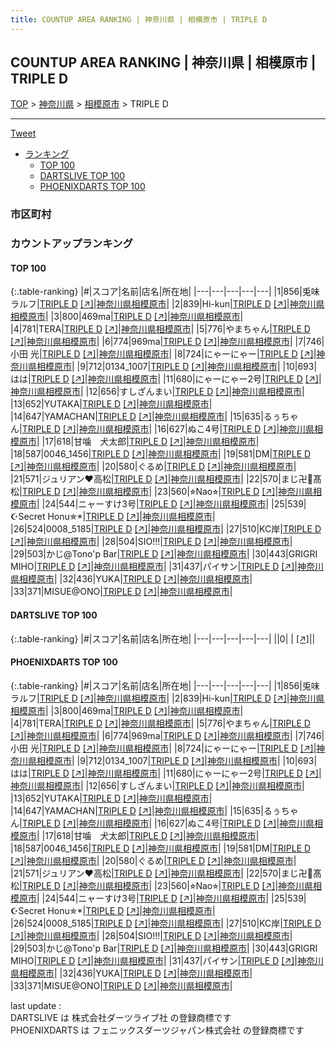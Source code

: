 ```yaml
---
title: COUNTUP AREA RANKING | 神奈川県 | 相模原市 | TRIPLE D
---
```

## COUNTUP AREA RANKING | 神奈川県 | 相模原市 | TRIPLE D

[TOP](/darts/rank/) > [神奈川県](/darts/rank/神奈川県/) > [相模原市](/darts/rank/神奈川県/相模原市/) > TRIPLE D

___

<a href="https://twitter.com/share?ref_src=twsrc%5Etfw" data-text="COUNTUP AREA RANKING | 神奈川県相模原市TRIPLE D" class="twitter-share-button" data-hashtags="DARTSLIVE,PHOENIXDARTS,darts,ダーツ" data-show-count="false">Tweet</a>

* [ランキング](#カウントアップランキング)
    * [TOP 100](#top-100)
    * [DARTSLIVE TOP 100](#dartslive-top-100)
    * [PHOENIXDARTS TOP 100](#phoenixdarts-top-100)

### 市区町村

<ul>

</ul>

### カウントアップランキング

#### TOP 100



{:.table-ranking}
|#|スコア|名前|店名|所在地|
|---|---|---|---|---|
|1|856|<span class="rank-name-pd">兎味ラルフ</span>|<a href="/darts/rank/shops/56676.html">TRIPLE D</a> <a href="https://vs.phoenixdarts.com/jp/shop/shopDetailInfo/s_56676?s_seq=56676">[↗]</a>|<a href="/darts/rank/神奈川県/相模原市">神奈川県相模原市</a>|
|2|839|<span class="rank-name-pd">Hi-kun</span>|<a href="/darts/rank/shops/56676.html">TRIPLE D</a> <a href="https://vs.phoenixdarts.com/jp/shop/shopDetailInfo/s_56676?s_seq=56676">[↗]</a>|<a href="/darts/rank/神奈川県/相模原市">神奈川県相模原市</a>|
|3|800|<span class="rank-name-pd">469ma</span>|<a href="/darts/rank/shops/56676.html">TRIPLE D</a> <a href="https://vs.phoenixdarts.com/jp/shop/shopDetailInfo/s_56676?s_seq=56676">[↗]</a>|<a href="/darts/rank/神奈川県/相模原市">神奈川県相模原市</a>|
|4|781|<span class="rank-name-pd">TERA</span>|<a href="/darts/rank/shops/56676.html">TRIPLE D</a> <a href="https://vs.phoenixdarts.com/jp/shop/shopDetailInfo/s_56676?s_seq=56676">[↗]</a>|<a href="/darts/rank/神奈川県/相模原市">神奈川県相模原市</a>|
|5|776|<span class="rank-name-pd">やまちゃん</span>|<a href="/darts/rank/shops/56676.html">TRIPLE D</a> <a href="https://vs.phoenixdarts.com/jp/shop/shopDetailInfo/s_56676?s_seq=56676">[↗]</a>|<a href="/darts/rank/神奈川県/相模原市">神奈川県相模原市</a>|
|6|774|<span class="rank-name-pd">969ma</span>|<a href="/darts/rank/shops/56676.html">TRIPLE D</a> <a href="https://vs.phoenixdarts.com/jp/shop/shopDetailInfo/s_56676?s_seq=56676">[↗]</a>|<a href="/darts/rank/神奈川県/相模原市">神奈川県相模原市</a>|
|7|746|<span class="rank-name-pd">小田 光</span>|<a href="/darts/rank/shops/56676.html">TRIPLE D</a> <a href="https://vs.phoenixdarts.com/jp/shop/shopDetailInfo/s_56676?s_seq=56676">[↗]</a>|<a href="/darts/rank/神奈川県/相模原市">神奈川県相模原市</a>|
|8|724|<span class="rank-name-pd">にゃーにゃー</span>|<a href="/darts/rank/shops/56676.html">TRIPLE D</a> <a href="https://vs.phoenixdarts.com/jp/shop/shopDetailInfo/s_56676?s_seq=56676">[↗]</a>|<a href="/darts/rank/神奈川県/相模原市">神奈川県相模原市</a>|
|9|712|<span class="rank-name-pd">0134_1007</span>|<a href="/darts/rank/shops/56676.html">TRIPLE D</a> <a href="https://vs.phoenixdarts.com/jp/shop/shopDetailInfo/s_56676?s_seq=56676">[↗]</a>|<a href="/darts/rank/神奈川県/相模原市">神奈川県相模原市</a>|
|10|693|<span class="rank-name-pd">はは</span>|<a href="/darts/rank/shops/56676.html">TRIPLE D</a> <a href="https://vs.phoenixdarts.com/jp/shop/shopDetailInfo/s_56676?s_seq=56676">[↗]</a>|<a href="/darts/rank/神奈川県/相模原市">神奈川県相模原市</a>|
|11|680|<span class="rank-name-pd">にゃーにゃー2号</span>|<a href="/darts/rank/shops/56676.html">TRIPLE D</a> <a href="https://vs.phoenixdarts.com/jp/shop/shopDetailInfo/s_56676?s_seq=56676">[↗]</a>|<a href="/darts/rank/神奈川県/相模原市">神奈川県相模原市</a>|
|12|656|<span class="rank-name-pd">すしざんまい</span>|<a href="/darts/rank/shops/56676.html">TRIPLE D</a> <a href="https://vs.phoenixdarts.com/jp/shop/shopDetailInfo/s_56676?s_seq=56676">[↗]</a>|<a href="/darts/rank/神奈川県/相模原市">神奈川県相模原市</a>|
|13|652|<span class="rank-name-pd">YUTAKA</span>|<a href="/darts/rank/shops/56676.html">TRIPLE D</a> <a href="https://vs.phoenixdarts.com/jp/shop/shopDetailInfo/s_56676?s_seq=56676">[↗]</a>|<a href="/darts/rank/神奈川県/相模原市">神奈川県相模原市</a>|
|14|647|<span class="rank-name-pd">YAMACHAN</span>|<a href="/darts/rank/shops/56676.html">TRIPLE D</a> <a href="https://vs.phoenixdarts.com/jp/shop/shopDetailInfo/s_56676?s_seq=56676">[↗]</a>|<a href="/darts/rank/神奈川県/相模原市">神奈川県相模原市</a>|
|15|635|<span class="rank-name-pd">るぅちゃん</span>|<a href="/darts/rank/shops/56676.html">TRIPLE D</a> <a href="https://vs.phoenixdarts.com/jp/shop/shopDetailInfo/s_56676?s_seq=56676">[↗]</a>|<a href="/darts/rank/神奈川県/相模原市">神奈川県相模原市</a>|
|16|627|<span class="rank-name-pd">ぬこ4号</span>|<a href="/darts/rank/shops/56676.html">TRIPLE D</a> <a href="https://vs.phoenixdarts.com/jp/shop/shopDetailInfo/s_56676?s_seq=56676">[↗]</a>|<a href="/darts/rank/神奈川県/相模原市">神奈川県相模原市</a>|
|17|618|<span class="rank-name-pd">甘噛　犬太郎</span>|<a href="/darts/rank/shops/56676.html">TRIPLE D</a> <a href="https://vs.phoenixdarts.com/jp/shop/shopDetailInfo/s_56676?s_seq=56676">[↗]</a>|<a href="/darts/rank/神奈川県/相模原市">神奈川県相模原市</a>|
|18|587|<span class="rank-name-pd">0046_1456</span>|<a href="/darts/rank/shops/56676.html">TRIPLE D</a> <a href="https://vs.phoenixdarts.com/jp/shop/shopDetailInfo/s_56676?s_seq=56676">[↗]</a>|<a href="/darts/rank/神奈川県/相模原市">神奈川県相模原市</a>|
|19|581|<span class="rank-name-pd">DM</span>|<a href="/darts/rank/shops/56676.html">TRIPLE D</a> <a href="https://vs.phoenixdarts.com/jp/shop/shopDetailInfo/s_56676?s_seq=56676">[↗]</a>|<a href="/darts/rank/神奈川県/相模原市">神奈川県相模原市</a>|
|20|580|<span class="rank-name-pd">ぐるめ</span>|<a href="/darts/rank/shops/56676.html">TRIPLE D</a> <a href="https://vs.phoenixdarts.com/jp/shop/shopDetailInfo/s_56676?s_seq=56676">[↗]</a>|<a href="/darts/rank/神奈川県/相模原市">神奈川県相模原市</a>|
|21|571|<span class="rank-name-pd">ジュリアン❤️高松</span>|<a href="/darts/rank/shops/56676.html">TRIPLE D</a> <a href="https://vs.phoenixdarts.com/jp/shop/shopDetailInfo/s_56676?s_seq=56676">[↗]</a>|<a href="/darts/rank/神奈川県/相模原市">神奈川県相模原市</a>|
|22|570|<span class="rank-name-pd">まじ卍👊髙松</span>|<a href="/darts/rank/shops/56676.html">TRIPLE D</a> <a href="https://vs.phoenixdarts.com/jp/shop/shopDetailInfo/s_56676?s_seq=56676">[↗]</a>|<a href="/darts/rank/神奈川県/相模原市">神奈川県相模原市</a>|
|23|560|<span class="rank-name-pd">⭐︎Nao⭐︎</span>|<a href="/darts/rank/shops/56676.html">TRIPLE D</a> <a href="https://vs.phoenixdarts.com/jp/shop/shopDetailInfo/s_56676?s_seq=56676">[↗]</a>|<a href="/darts/rank/神奈川県/相模原市">神奈川県相模原市</a>|
|24|544|<span class="rank-name-pd">ニャーすけ3号</span>|<a href="/darts/rank/shops/56676.html">TRIPLE D</a> <a href="https://vs.phoenixdarts.com/jp/shop/shopDetailInfo/s_56676?s_seq=56676">[↗]</a>|<a href="/darts/rank/神奈川県/相模原市">神奈川県相模原市</a>|
|25|539|<span class="rank-name-pd">☪Secret Honu✯*</span>|<a href="/darts/rank/shops/56676.html">TRIPLE D</a> <a href="https://vs.phoenixdarts.com/jp/shop/shopDetailInfo/s_56676?s_seq=56676">[↗]</a>|<a href="/darts/rank/神奈川県/相模原市">神奈川県相模原市</a>|
|26|524|<span class="rank-name-pd">0008_5185</span>|<a href="/darts/rank/shops/56676.html">TRIPLE D</a> <a href="https://vs.phoenixdarts.com/jp/shop/shopDetailInfo/s_56676?s_seq=56676">[↗]</a>|<a href="/darts/rank/神奈川県/相模原市">神奈川県相模原市</a>|
|27|510|<span class="rank-name-pd">KC岸</span>|<a href="/darts/rank/shops/56676.html">TRIPLE D</a> <a href="https://vs.phoenixdarts.com/jp/shop/shopDetailInfo/s_56676?s_seq=56676">[↗]</a>|<a href="/darts/rank/神奈川県/相模原市">神奈川県相模原市</a>|
|28|504|<span class="rank-name-pd">SIO!!!</span>|<a href="/darts/rank/shops/56676.html">TRIPLE D</a> <a href="https://vs.phoenixdarts.com/jp/shop/shopDetailInfo/s_56676?s_seq=56676">[↗]</a>|<a href="/darts/rank/神奈川県/相模原市">神奈川県相模原市</a>|
|29|503|<span class="rank-name-pd">かじ@Tono&#x27;p Bar</span>|<a href="/darts/rank/shops/56676.html">TRIPLE D</a> <a href="https://vs.phoenixdarts.com/jp/shop/shopDetailInfo/s_56676?s_seq=56676">[↗]</a>|<a href="/darts/rank/神奈川県/相模原市">神奈川県相模原市</a>|
|30|443|<span class="rank-name-pd">GRIGRI MIHO</span>|<a href="/darts/rank/shops/56676.html">TRIPLE D</a> <a href="https://vs.phoenixdarts.com/jp/shop/shopDetailInfo/s_56676?s_seq=56676">[↗]</a>|<a href="/darts/rank/神奈川県/相模原市">神奈川県相模原市</a>|
|31|437|<span class="rank-name-pd">パイサン</span>|<a href="/darts/rank/shops/56676.html">TRIPLE D</a> <a href="https://vs.phoenixdarts.com/jp/shop/shopDetailInfo/s_56676?s_seq=56676">[↗]</a>|<a href="/darts/rank/神奈川県/相模原市">神奈川県相模原市</a>|
|32|436|<span class="rank-name-pd">YUKA</span>|<a href="/darts/rank/shops/56676.html">TRIPLE D</a> <a href="https://vs.phoenixdarts.com/jp/shop/shopDetailInfo/s_56676?s_seq=56676">[↗]</a>|<a href="/darts/rank/神奈川県/相模原市">神奈川県相模原市</a>|
|33|371|<span class="rank-name-pd">MISUE@ONO</span>|<a href="/darts/rank/shops/56676.html">TRIPLE D</a> <a href="https://vs.phoenixdarts.com/jp/shop/shopDetailInfo/s_56676?s_seq=56676">[↗]</a>|<a href="/darts/rank/神奈川県/相模原市">神奈川県相模原市</a>|


#### DARTSLIVE TOP 100



{:.table-ranking}
|#|スコア|名前|店名|所在地|
|---|---|---|---|---|
||0|<span class="rank-name-dl"> </span>|<a href="/darts/rank/shops/.html"></a> <a href="">[↗]</a>|<a href="/darts/rank//"></a>|


#### PHOENIXDARTS TOP 100



{:.table-ranking}
|#|スコア|名前|店名|所在地|
|---|---|---|---|---|
|1|856|<span class="rank-name-pd">兎味ラルフ</span>|<a href="/darts/rank/shops/56676.html">TRIPLE D</a> <a href="https://vs.phoenixdarts.com/jp/shop/shopDetailInfo/s_56676?s_seq=56676">[↗]</a>|<a href="/darts/rank/神奈川県/相模原市">神奈川県相模原市</a>|
|2|839|<span class="rank-name-pd">Hi-kun</span>|<a href="/darts/rank/shops/56676.html">TRIPLE D</a> <a href="https://vs.phoenixdarts.com/jp/shop/shopDetailInfo/s_56676?s_seq=56676">[↗]</a>|<a href="/darts/rank/神奈川県/相模原市">神奈川県相模原市</a>|
|3|800|<span class="rank-name-pd">469ma</span>|<a href="/darts/rank/shops/56676.html">TRIPLE D</a> <a href="https://vs.phoenixdarts.com/jp/shop/shopDetailInfo/s_56676?s_seq=56676">[↗]</a>|<a href="/darts/rank/神奈川県/相模原市">神奈川県相模原市</a>|
|4|781|<span class="rank-name-pd">TERA</span>|<a href="/darts/rank/shops/56676.html">TRIPLE D</a> <a href="https://vs.phoenixdarts.com/jp/shop/shopDetailInfo/s_56676?s_seq=56676">[↗]</a>|<a href="/darts/rank/神奈川県/相模原市">神奈川県相模原市</a>|
|5|776|<span class="rank-name-pd">やまちゃん</span>|<a href="/darts/rank/shops/56676.html">TRIPLE D</a> <a href="https://vs.phoenixdarts.com/jp/shop/shopDetailInfo/s_56676?s_seq=56676">[↗]</a>|<a href="/darts/rank/神奈川県/相模原市">神奈川県相模原市</a>|
|6|774|<span class="rank-name-pd">969ma</span>|<a href="/darts/rank/shops/56676.html">TRIPLE D</a> <a href="https://vs.phoenixdarts.com/jp/shop/shopDetailInfo/s_56676?s_seq=56676">[↗]</a>|<a href="/darts/rank/神奈川県/相模原市">神奈川県相模原市</a>|
|7|746|<span class="rank-name-pd">小田 光</span>|<a href="/darts/rank/shops/56676.html">TRIPLE D</a> <a href="https://vs.phoenixdarts.com/jp/shop/shopDetailInfo/s_56676?s_seq=56676">[↗]</a>|<a href="/darts/rank/神奈川県/相模原市">神奈川県相模原市</a>|
|8|724|<span class="rank-name-pd">にゃーにゃー</span>|<a href="/darts/rank/shops/56676.html">TRIPLE D</a> <a href="https://vs.phoenixdarts.com/jp/shop/shopDetailInfo/s_56676?s_seq=56676">[↗]</a>|<a href="/darts/rank/神奈川県/相模原市">神奈川県相模原市</a>|
|9|712|<span class="rank-name-pd">0134_1007</span>|<a href="/darts/rank/shops/56676.html">TRIPLE D</a> <a href="https://vs.phoenixdarts.com/jp/shop/shopDetailInfo/s_56676?s_seq=56676">[↗]</a>|<a href="/darts/rank/神奈川県/相模原市">神奈川県相模原市</a>|
|10|693|<span class="rank-name-pd">はは</span>|<a href="/darts/rank/shops/56676.html">TRIPLE D</a> <a href="https://vs.phoenixdarts.com/jp/shop/shopDetailInfo/s_56676?s_seq=56676">[↗]</a>|<a href="/darts/rank/神奈川県/相模原市">神奈川県相模原市</a>|
|11|680|<span class="rank-name-pd">にゃーにゃー2号</span>|<a href="/darts/rank/shops/56676.html">TRIPLE D</a> <a href="https://vs.phoenixdarts.com/jp/shop/shopDetailInfo/s_56676?s_seq=56676">[↗]</a>|<a href="/darts/rank/神奈川県/相模原市">神奈川県相模原市</a>|
|12|656|<span class="rank-name-pd">すしざんまい</span>|<a href="/darts/rank/shops/56676.html">TRIPLE D</a> <a href="https://vs.phoenixdarts.com/jp/shop/shopDetailInfo/s_56676?s_seq=56676">[↗]</a>|<a href="/darts/rank/神奈川県/相模原市">神奈川県相模原市</a>|
|13|652|<span class="rank-name-pd">YUTAKA</span>|<a href="/darts/rank/shops/56676.html">TRIPLE D</a> <a href="https://vs.phoenixdarts.com/jp/shop/shopDetailInfo/s_56676?s_seq=56676">[↗]</a>|<a href="/darts/rank/神奈川県/相模原市">神奈川県相模原市</a>|
|14|647|<span class="rank-name-pd">YAMACHAN</span>|<a href="/darts/rank/shops/56676.html">TRIPLE D</a> <a href="https://vs.phoenixdarts.com/jp/shop/shopDetailInfo/s_56676?s_seq=56676">[↗]</a>|<a href="/darts/rank/神奈川県/相模原市">神奈川県相模原市</a>|
|15|635|<span class="rank-name-pd">るぅちゃん</span>|<a href="/darts/rank/shops/56676.html">TRIPLE D</a> <a href="https://vs.phoenixdarts.com/jp/shop/shopDetailInfo/s_56676?s_seq=56676">[↗]</a>|<a href="/darts/rank/神奈川県/相模原市">神奈川県相模原市</a>|
|16|627|<span class="rank-name-pd">ぬこ4号</span>|<a href="/darts/rank/shops/56676.html">TRIPLE D</a> <a href="https://vs.phoenixdarts.com/jp/shop/shopDetailInfo/s_56676?s_seq=56676">[↗]</a>|<a href="/darts/rank/神奈川県/相模原市">神奈川県相模原市</a>|
|17|618|<span class="rank-name-pd">甘噛　犬太郎</span>|<a href="/darts/rank/shops/56676.html">TRIPLE D</a> <a href="https://vs.phoenixdarts.com/jp/shop/shopDetailInfo/s_56676?s_seq=56676">[↗]</a>|<a href="/darts/rank/神奈川県/相模原市">神奈川県相模原市</a>|
|18|587|<span class="rank-name-pd">0046_1456</span>|<a href="/darts/rank/shops/56676.html">TRIPLE D</a> <a href="https://vs.phoenixdarts.com/jp/shop/shopDetailInfo/s_56676?s_seq=56676">[↗]</a>|<a href="/darts/rank/神奈川県/相模原市">神奈川県相模原市</a>|
|19|581|<span class="rank-name-pd">DM</span>|<a href="/darts/rank/shops/56676.html">TRIPLE D</a> <a href="https://vs.phoenixdarts.com/jp/shop/shopDetailInfo/s_56676?s_seq=56676">[↗]</a>|<a href="/darts/rank/神奈川県/相模原市">神奈川県相模原市</a>|
|20|580|<span class="rank-name-pd">ぐるめ</span>|<a href="/darts/rank/shops/56676.html">TRIPLE D</a> <a href="https://vs.phoenixdarts.com/jp/shop/shopDetailInfo/s_56676?s_seq=56676">[↗]</a>|<a href="/darts/rank/神奈川県/相模原市">神奈川県相模原市</a>|
|21|571|<span class="rank-name-pd">ジュリアン❤️高松</span>|<a href="/darts/rank/shops/56676.html">TRIPLE D</a> <a href="https://vs.phoenixdarts.com/jp/shop/shopDetailInfo/s_56676?s_seq=56676">[↗]</a>|<a href="/darts/rank/神奈川県/相模原市">神奈川県相模原市</a>|
|22|570|<span class="rank-name-pd">まじ卍👊髙松</span>|<a href="/darts/rank/shops/56676.html">TRIPLE D</a> <a href="https://vs.phoenixdarts.com/jp/shop/shopDetailInfo/s_56676?s_seq=56676">[↗]</a>|<a href="/darts/rank/神奈川県/相模原市">神奈川県相模原市</a>|
|23|560|<span class="rank-name-pd">⭐︎Nao⭐︎</span>|<a href="/darts/rank/shops/56676.html">TRIPLE D</a> <a href="https://vs.phoenixdarts.com/jp/shop/shopDetailInfo/s_56676?s_seq=56676">[↗]</a>|<a href="/darts/rank/神奈川県/相模原市">神奈川県相模原市</a>|
|24|544|<span class="rank-name-pd">ニャーすけ3号</span>|<a href="/darts/rank/shops/56676.html">TRIPLE D</a> <a href="https://vs.phoenixdarts.com/jp/shop/shopDetailInfo/s_56676?s_seq=56676">[↗]</a>|<a href="/darts/rank/神奈川県/相模原市">神奈川県相模原市</a>|
|25|539|<span class="rank-name-pd">☪Secret Honu✯*</span>|<a href="/darts/rank/shops/56676.html">TRIPLE D</a> <a href="https://vs.phoenixdarts.com/jp/shop/shopDetailInfo/s_56676?s_seq=56676">[↗]</a>|<a href="/darts/rank/神奈川県/相模原市">神奈川県相模原市</a>|
|26|524|<span class="rank-name-pd">0008_5185</span>|<a href="/darts/rank/shops/56676.html">TRIPLE D</a> <a href="https://vs.phoenixdarts.com/jp/shop/shopDetailInfo/s_56676?s_seq=56676">[↗]</a>|<a href="/darts/rank/神奈川県/相模原市">神奈川県相模原市</a>|
|27|510|<span class="rank-name-pd">KC岸</span>|<a href="/darts/rank/shops/56676.html">TRIPLE D</a> <a href="https://vs.phoenixdarts.com/jp/shop/shopDetailInfo/s_56676?s_seq=56676">[↗]</a>|<a href="/darts/rank/神奈川県/相模原市">神奈川県相模原市</a>|
|28|504|<span class="rank-name-pd">SIO!!!</span>|<a href="/darts/rank/shops/56676.html">TRIPLE D</a> <a href="https://vs.phoenixdarts.com/jp/shop/shopDetailInfo/s_56676?s_seq=56676">[↗]</a>|<a href="/darts/rank/神奈川県/相模原市">神奈川県相模原市</a>|
|29|503|<span class="rank-name-pd">かじ@Tono&#x27;p Bar</span>|<a href="/darts/rank/shops/56676.html">TRIPLE D</a> <a href="https://vs.phoenixdarts.com/jp/shop/shopDetailInfo/s_56676?s_seq=56676">[↗]</a>|<a href="/darts/rank/神奈川県/相模原市">神奈川県相模原市</a>|
|30|443|<span class="rank-name-pd">GRIGRI MIHO</span>|<a href="/darts/rank/shops/56676.html">TRIPLE D</a> <a href="https://vs.phoenixdarts.com/jp/shop/shopDetailInfo/s_56676?s_seq=56676">[↗]</a>|<a href="/darts/rank/神奈川県/相模原市">神奈川県相模原市</a>|
|31|437|<span class="rank-name-pd">パイサン</span>|<a href="/darts/rank/shops/56676.html">TRIPLE D</a> <a href="https://vs.phoenixdarts.com/jp/shop/shopDetailInfo/s_56676?s_seq=56676">[↗]</a>|<a href="/darts/rank/神奈川県/相模原市">神奈川県相模原市</a>|
|32|436|<span class="rank-name-pd">YUKA</span>|<a href="/darts/rank/shops/56676.html">TRIPLE D</a> <a href="https://vs.phoenixdarts.com/jp/shop/shopDetailInfo/s_56676?s_seq=56676">[↗]</a>|<a href="/darts/rank/神奈川県/相模原市">神奈川県相模原市</a>|
|33|371|<span class="rank-name-pd">MISUE@ONO</span>|<a href="/darts/rank/shops/56676.html">TRIPLE D</a> <a href="https://vs.phoenixdarts.com/jp/shop/shopDetailInfo/s_56676?s_seq=56676">[↗]</a>|<a href="/darts/rank/神奈川県/相模原市">神奈川県相模原市</a>|


<div class="footer border-top border-gray-light mt-5 pt-3 text-right text-gray">
    last update : <span style="font-weight: italic" id="foot_last_modified"></span><br />
    DARTSLIVE は 株式会社ダーツライブ社 の登録商標です<br />
    PHOENIXDARTS は フェニックスダーツジャパン株式会社 の登録商標です<br />
</div>

<script src="https://cdnjs.cloudflare.com/ajax/libs/jquery.tablesorter/2.31.3/js/jquery.tablesorter.min.js" integrity="sha512-qzgd5cYSZcosqpzpn7zF2ZId8f/8CHmFKZ8j7mU4OUXTNRd5g+ZHBPsgKEwoqxCtdQvExE5LprwwPAgoicguNg==" crossorigin="anonymous" referrerpolicy="no-referrer"></script>
<link rel="stylesheet" href="https://cdnjs.cloudflare.com/ajax/libs/jquery.tablesorter/2.31.3/css/theme.default.min.css" integrity="sha512-wghhOJkjQX0Lh3NSWvNKeZ0ZpNn+SPVXX1Qyc9OCaogADktxrBiBdKGDoqVUOyhStvMBmJQ8ZdMHiR3wuEq8+w==" crossorigin="anonymous" referrerpolicy="no-referrer" />
<script>
$(function() {
    $(".table-ranking").tablesorter({sortList:[[0, 0]]});
    $("#foot_last_modified").text(formatDate(new Date(document.lastModified), 'yyyy-MM-dd HH:mm:ss'));
});
</script>

<script async src="https://platform.twitter.com/widgets.js" charset="utf-8"></script>